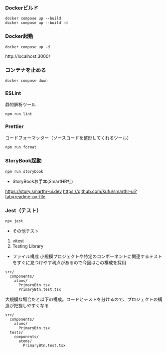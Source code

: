 ### Dockerビルド
```
docker compose up --build 
docker compose up --build -d
```
### Docker起動
```
docker compose up -d
```
http://localhost:3000/

### コンテナを止める
```
docker compose down 
```

### ESLint
静的解析ツール
```
npm run lint
```
### Prettier
コードフォーマッター（ソースコードを整形してくれるツール）
```
npm run format
```

### StoryBook起動
```
npm run storybook
```
- StoryBookお手本(SmartHR社)

https://story.smarthr-ui.dev
https://github.com/kufu/smarthr-ui?tab=readme-ov-file

### Jest（テスト）
```
npx jest
```

- その他テスト
1. vitest
2. Testing Library

- ファイル構成
小規模プロジェクトや特定のコンポーネントに関連するテストをすぐに見つけやす利点があるので今回はこの構成を採用
```
src/
  components/
    atoms/
      PrimaryBtn.tsx
      PrimaryBtn.test.tsx
```

大規模な場合だと以下の構成。コードとテストを分けるので、プロジェクトの構造が把握しやすくなる
```
src/
  components/
    atoms/
      PrimaryBtn.tsx
  tests/
    components/
      atoms/
        PrimaryBtn.test.tsx
```
